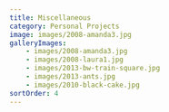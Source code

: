 ```yaml
---
title: Miscellaneous
category: Personal Projects
image: images/2008-amanda3.jpg
galleryImages:
    - images/2008-amanda3.jpg
    - images/2008-laura1.jpg
    - images/2013-bw-train-square.jpg
    - images/2013-ants.jpg
    - images/2010-black-cake.jpg
sortOrder: 4
---
```

